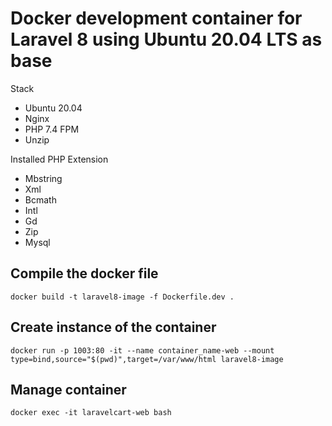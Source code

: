 # Docker development container for Laravel 8 using Ubuntu 20.04 LTS as base


Stack

* Ubuntu 20.04
* Nginx
* PHP 7.4 FPM
* Unzip

Installed PHP Extension

* Mbstring
* Xml
* Bcmath
* Intl
* Gd
* Zip
* Mysql


## Compile the docker file

```
docker build -t laravel8-image -f Dockerfile.dev .
```


## Create instance of the container

```
docker run -p 1003:80 -it --name container_name-web --mount type=bind,source="$(pwd)",target=/var/www/html laravel8-image
```

## Manage container

```
docker exec -it laravelcart-web bash
```
